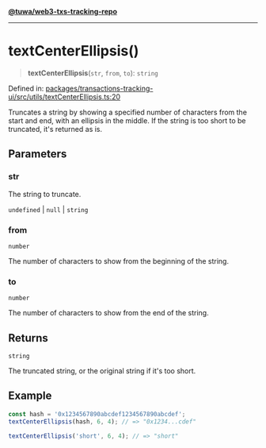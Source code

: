 [**@tuwa/web3-txs-tracking-repo**](../../../README.md)

***

# textCenterEllipsis()

> **textCenterEllipsis**(`str`, `from`, `to`): `string`

Defined in: [packages/transactions-tracking-ui/src/utils/textCenterEllipsis.ts:20](https://github.com/TuwaIO/web3-transactions-tracking/blob/a1e18c8dd44998cdb601034c1ed713d4d7c5d2f9/packages/transactions-tracking-ui/src/utils/textCenterEllipsis.ts#L20)

Truncates a string by showing a specified number of characters from the start and end,
with an ellipsis in the middle. If the string is too short to be truncated, it's returned as is.

## Parameters

### str

The string to truncate.

`undefined` | `null` | `string`

### from

`number`

The number of characters to show from the beginning of the string.

### to

`number`

The number of characters to show from the end of the string.

## Returns

`string`

The truncated string, or the original string if it's too short.

## Example

```ts
const hash = '0x1234567890abcdef1234567890abcdef';
textCenterEllipsis(hash, 6, 4); // => "0x1234...cdef"

textCenterEllipsis('short', 6, 4); // => "short"
```
